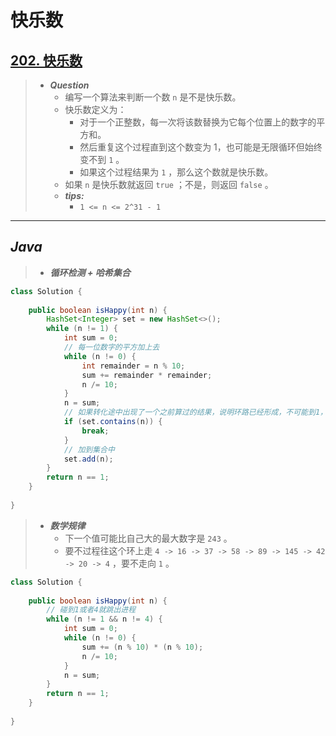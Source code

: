 # 快乐数

## [202. 快乐数](https://leetcode.cn/problems/happy-number/)

> - ***Question***
>   - 编写一个算法来判断一个数 `n` 是不是快乐数。
>   - 快乐数定义为：
>     - 对于一个正整数，每一次将该数替换为它每个位置上的数字的平方和。
>     - 然后重复这个过程直到这个数变为 1，也可能是无限循环但始终变不到 `1` 。
>     - 如果这个过程结果为 `1` ，那么这个数就是快乐数。
>   - 如果 `n` 是快乐数就返回 `true` ；不是，则返回 `false` 。
>   - ***tips:***
>     - `1 <= n <= 2^31 - 1`

---

## *Java*

> - ***循环检测 + 哈希集合***

```java
class Solution {
    
    public boolean isHappy(int n) {
        HashSet<Integer> set = new HashSet<>();
        while (n != 1) {
            int sum = 0;
            // 每一位数字的平方加上去
            while (n != 0) {
                int remainder = n % 10;
                sum += remainder * remainder;
                n /= 10;
            }
            n = sum;
            // 如果转化途中出现了一个之前算过的结果，说明环路已经形成，不可能到1，直接退出
            if (set.contains(n)) {
                break;
            }
            // 加到集合中
            set.add(n);
        }
        return n == 1;
    }
    
}
```

> - ***数学规律***
>   - 下一个值可能比自己大的最大数字是 `243` 。
>   - 要不过程往这个环上走 `4 -> 16 -> 37 -> 58 -> 89 -> 145 -> 42 -> 20 -> 4` ，要不走向 `1` 。

```java
class Solution {
    
    public boolean isHappy(int n) {
        // 碰到1或者4就跳出进程
        while (n != 1 && n != 4) {
            int sum = 0;
            while (n != 0) {
                sum += (n % 10) * (n % 10);
                n /= 10;
            }
            n = sum;
        }
        return n == 1;
    }
    
}
```
